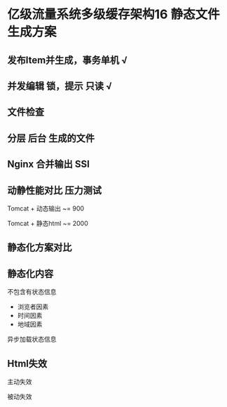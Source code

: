 # 亿级流量系统多级缓存架构16 静态文件生成方案

## 发布Item并生成，事务单机  √

## 并发编辑 锁，提示 只读 √

## 文件检查

## 分层 后台 生成的文件

## Nginx 合并输出 SSI

## 动静性能对比 压力测试

Tomcat + 动态输出 ~= 900

Tomcat + 静态html ~= 2000









## 静态化方案对比

## 静态化内容

不包含有状态信息

- 浏览者因素
- 时间因素
- 地域因素

异步加载状态信息

## Html失效

主动失效

被动失效
